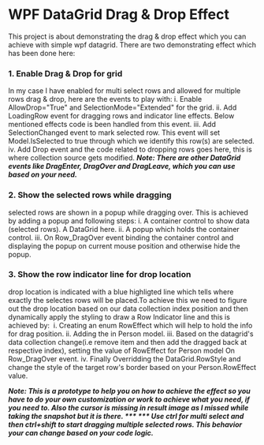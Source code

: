 # WPF DataGrid Drag & Drop Effect

This project is about demonstrating the drag & drop effect which you can achieve with simple wpf datagrid. There are two demonstrating effect which has been done here:
### 1. Enable Drag & Drop for grid
In my case I have enabled for multi select rows and allowed for multiple rows drag & drop, here are the events to play with:
i. Enable AllowDrop="True" and SelectionMode="Extended" for the grid.
ii. Add LoadingRow event for dragging rows and indicator line effects. Below mentioned effects code is been handled from this event.
iii. Add SelectionChanged event to mark selected row. This event will set Model.IsSelected to true through which we identify this row(s) are selected.
iv. Add Drop event and the code related to dropping rows goes here, this is where collection source gets modified.
***Note: There are other DataGrid events like DragEnter, DragOver and DragLeave, which you can use based on your need.***

### 2. Show the selected rows while dragging
selected rows are shown in a popup while dragging over. This is achieved by adding a popup and following steps:
i. A container control to show data (selected rows). A DataGrid here.
ii. A popup which holds the container control.
iii. On Row_DragOver event binding the container control and displaying the popup on current mouse position and otherwise hide the popup.

### 3. Show the row indicator line for drop location
drop location is indicated with a blue highligted line which tells where exactly the selectes rows will be placed.To achieve this we need to figure out the drop location based on our data collection index position and then dynamically apply the styling to draw a Row Indicator line and this is achieved by:
 i. Creating an enum RowEffect which will help to hold the info for drag position.
 ii. Adding the in Person model.
 iii. Based on the datagrid's data collection change(i.e remove item and then add the dragged back at respective index), setting the value of RowEffect for Person model On Row_DragOver event.
 iv. Finally Overridding the DataGrid.RowStyle and change the style of the target row's border based on your Person.RowEffect value.

***Note: This is a prototype to help you on how to achieve the effect so you have to do your own customization or work to achieve what you need, if you need to. Also the cursor is missing in result image as I missed while taking the snapshot but it is there. ***
*** Use ctrl for multi select and then ctrl+shift to start dragging multiple selected rows. This behavior your can change based on your code logic.***

